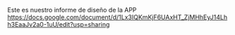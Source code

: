 Este es nuestro informe de diseño de la APP
https://docs.google.com/document/d/1Lx3IQKmKjF6UAxHT_ZjMHhEyJ14Lhh3EaaJv2a0-1uU/edit?usp=sharing
